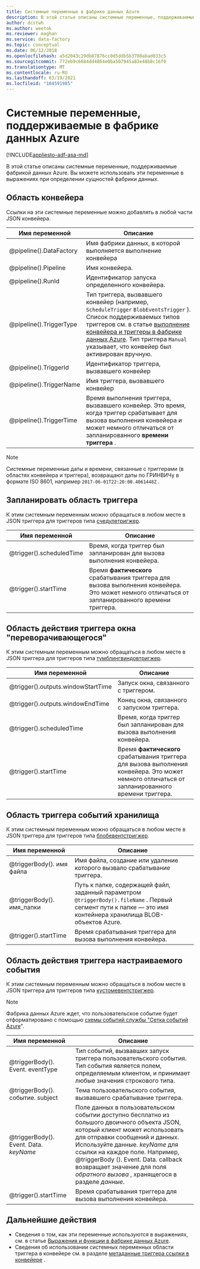 ```yaml
---
title: Системные переменные в фабрике данных Azure
description: В этой статье описаны системные переменные, поддерживаемые фабрикой данных Azure. Вы можете использовать эти переменные в выражениях при определении сущностей фабрики данных.
author: dcstwh
ms.author: weetok
ms.reviewer: maghan
ms.service: data-factory
ms.topic: conceptual
ms.date: 06/12/2018
ms.openlocfilehash: a5d2043c29db87876cc0d5ddb5b3708abad033c5
ms.sourcegitcommit: 772eb9c6684dd4864e0ba507945a83e48b8c16f0
ms.translationtype: MT
ms.contentlocale: ru-RU
ms.lasthandoff: 03/19/2021
ms.locfileid: "104591985"
---
```

# <a name="system-variables-supported-by-azure-data-factory"></a>Системные переменные, поддерживаемые в фабрике данных Azure

[!INCLUDE[appliesto-adf-asa-md](includes/appliesto-adf-asa-md.md)]

В этой статье описаны системные переменные, поддерживаемые фабрикой данных Azure. Вы можете использовать эти переменные в выражениях при определении сущностей фабрики данных.

## <a name="pipeline-scope"></a>Область конвейера

Ссылки на эти системные переменные можно добавлять в любой части JSON конвейера.

| Имя переменной | Описание |
| --- | --- |
| @pipeline().DataFactory |Имя фабрики данных, в которой выполняется выполнение конвейера |
| @pipeline().Pipeline |Имя конвейера. |
| @pipeline().RunId |Идентификатор запуска определенного конвейера. |
| @pipeline().TriggerType |Тип триггера, вызвавшего конвейер (например, `ScheduleTrigger` `BlobEventsTrigger` ). Список поддерживаемых типов триггеров см. в статье [выполнение конвейера и триггеры в фабрике данных Azure](concepts-pipeline-execution-triggers.md). Тип триггера `Manual` указывает, что конвейер был активирован вручную. |
| @pipeline().TriggerId|Идентификатор триггера, вызвавшего конвейер |
| @pipeline().TriggerName|Имя триггера, вызвавшего конвейер |
| @pipeline().TriggerTime|Время выполнения триггера, вызвавшего конвейер. Это время, когда триггер срабатывает для вызова выполнения конвейера и может немного отличаться от запланированного **времени триггера** .  |

>[!NOTE]
>Системные переменные даты и времени, связанные с триггерами (в областях конвейера и триггера), возвращают даты по ГРИНВИЧу в формате ISO 8601, например `2017-06-01T22:20:00.4061448Z` .

## <a name="schedule-trigger-scope"></a>Запланировать область триггера

К этим системным переменным можно обращаться в любом месте в JSON триггера для триггеров типа [счедулетригжер](concepts-pipeline-execution-triggers.md#schedule-trigger).

| Имя переменной | Описание |
| --- | --- |
| @trigger().scheduledTime |Время, когда триггер был запланирован для вызова выполнения конвейера. |
| @trigger().startTime |Время **фактического** срабатывания триггера для вызова выполнения конвейера. Это может немного отличаться от запланированного времени триггера. |

## <a name="tumbling-window-trigger-scope"></a>Область действия триггера окна "переворачивающегося"

К этим системным переменным можно обращаться в любом месте в JSON триггера для триггеров типа [тумблингвиндовтригжер](concepts-pipeline-execution-triggers.md#tumbling-window-trigger).

| Имя переменной | Описание |
| --- | --- |
| @trigger().outputs.windowStartTime |Запуск окна, связанного с триггером. |
| @trigger().outputs.windowEndTime |Конец окна, связанного с запуском триггера. |
| @trigger().scheduledTime |Время, когда триггер был запланирован для вызова выполнения конвейера. |
| @trigger().startTime |Время **фактического** срабатывания триггера для вызова выполнения конвейера. Это может немного отличаться от запланированного времени триггера. |

## <a name="storage-event-trigger-scope"></a>Область триггера событий хранилища

К этим системным переменным можно обращаться в любом месте в JSON триггера для триггеров типа [блобевентстригжер](concepts-pipeline-execution-triggers.md#event-based-trigger).

| Имя переменной | Описание |
| --- | --- |
| @triggerBody(). имя файла  |Имя файла, создание или удаление которого вызвало срабатывание триггера.   |
| @triggerBody(). имя_папки  |Путь к папке, содержащей файл, заданный параметром `@triggerBody().fileName` . Первый сегмент пути к папке — это имя контейнера хранилища BLOB-объектов Azure.  |
| @trigger().startTime |Время срабатывания триггера для вызова выполнения конвейера. |

## <a name="custom-event-trigger-scope"></a>Область действия триггера настраиваемого события

К этим системным переменным можно обращаться в любом месте в JSON триггера для триггеров типа [кустомевентстригжер](concepts-pipeline-execution-triggers.md#event-based-trigger).

>[!NOTE]
>Фабрика данных Azure ждет, что пользовательское событие будет отформатировано с помощью [схемы событий службы "Сетка событий Azure](../event-grid/event-schema.md)".

| Имя переменной | Описание
| --- | --- |
| @triggerBody(). Event. eventType | Тип событий, вызвавших запуск триггера пользовательского события. Тип события является полем, определяемым клиентом, и принимает любые значения строкового типа. |
| @triggerBody(). событие. subject | Тема пользовательского события, вызвавшего срабатывание триггера. |
| @triggerBody(). Event. Data. _keyName_ | Поле данных в пользовательском событии доступно бесплатно из большого двоичного объекта JSON, который клиент может использовать для отправки сообщений и данных. Используйте данные. _keyName_ для ссылки на каждое поле. Например, @triggerBody (). Event. Data. callback возвращает значение для поля _обратного вызова_ , хранящегося в разделе _данные_. |
| @trigger().startTime | Время срабатывания триггера для вызова выполнения конвейера. |

## <a name="next-steps"></a>Дальнейшие действия

* Сведения о том, как эти переменные используются в выражениях, см. в статье [Выражения и функции в фабрике данных Azure](control-flow-expression-language-functions.md).
* Сведения об использовании системных переменных области триггера в конвейере см. в разделе [метаданные триггера ссылки в конвейере](how-to-use-trigger-parameterization.md) .
